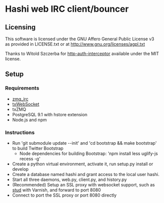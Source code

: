 # Hashi web IRC client/bouncer

## Licensing

This software is licensed under the GNU Affero General Public License v3 as provided in LICENSE.txt or at http://www.gnu.org/licenses/agpl.txt

Thanks to Witold Szczerba for [http-auth-interceptor](https://github.com/witoldsz/angular-http-auth) available under the MIT license.

## Setup

### Requirements

  * [zmq_irc](https://github.com/chizu/zmq_irc)
  * [txWebSocket](https://github.com/wulczer/txWebSocket)
  * txZMQ
  * PostgreSQL 9.1 with hstore extension
  * Node.js and npm

### Instructions

  * Run 'git submodule update --init' and 'cd bootstrap && make bootstrap' to build Twitter Bootstrap
    * Node dependencies for building Bootstrap: 'npm install less uglify-js recess -g'
  * Create a python virtual environment, activate it, run setup.py install or develop
  * Create a database named hashi and grant access to the local user hashi.
  * Start all three daemons, web.py, client.py, and history.py
  * (Recommended) Setup an SSL proxy with websocket support, such as [stud](https://github.com/bumptech/stud) with Varnish, and forward to port 8080
  * Connect to port the SSL proxy or port 8080 directly
